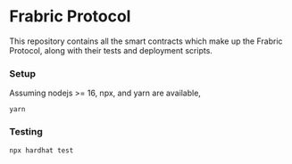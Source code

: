 # Frabric Protocol

This repository contains all the smart contracts which make up the Frabric Protocol, along with their tests and deployment scripts.

### Setup

Assuming nodejs >= 16, npx, and yarn are available,

```
yarn
```

### Testing

```
npx hardhat test
```
